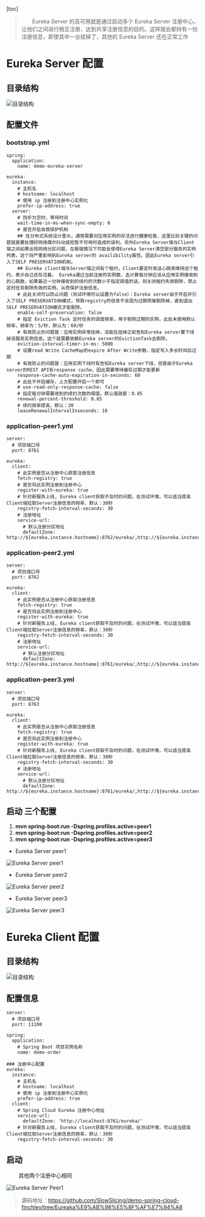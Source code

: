 [toc]

> 　　Eureka Server 的高可用就是通过启动多个 Eureka Server 注册中心，让他们之间进行相互注册，达到共享注册信息的目的。这样就会都持有一份注册信息，即使其中一台挂掉了，其他的 Eureka Server 还在正常工作

# Eureka Server 配置

## 目录结构

![目录结构](http://img.lynchj.com/1200bfb5d1cb4b5b9c072b7af71ab9de.png)

## 配置文件

### bootstrap.yml

```
spring:
  application:
    name: demo-eureka-server

eureka:
  instance:
    # 主机名
    # hostname: localhost
    # 使用 ip 注册到注册中心实例化
    prefer-ip-address: true
  server:
    # 同步为空时，等待时间
    wait-time-in-ms-when-sync-empty: 0
    # 是否开启自我保护机制
    ## 在分布式系统设计里头，通常需要对应用实例的存活进行健康检查，这里比较关键的问题就是要处理好网络偶尔抖动或短暂不可用时造成的误判。另外Eureka Server端与Client端之间如果出现网络分区问题，在极端情况下可能会使得Eureka Server清空部分服务的实例列表，这个将严重影响到Eureka server的 availibility属性。因此Eureka server引入了SELF PRESERVATION机制。
    ## Eureka client端与Server端之间有个租约，Client要定时发送心跳来维持这个租约，表示自己还存活着。 Eureka通过当前注册的实例数，去计算每分钟应该从应用实例接收到的心跳数，如果最近一分钟接收到的续约的次数小于指定阈值的话，则关闭租约失效剔除，禁止定时任务剔除失效的实例，从而保护注册信息。
    # 此处关闭可以防止问题（测试环境可以设置为false）：Eureka server由于开启并引入了SELF PRESERVATION模式，导致registry的信息不会因为过期而被剔除掉，直到退出SELF PRESERVATION模式才能剔除。
    enable-self-preservation: false
    # 指定 Eviction Task 定时任务的调度频率，用于剔除过期的实例，此处未使用默认频率，频率为：5/秒，默认为：60/秒
    # 有效防止的问题是：应用实例异常挂掉，没能在挂掉之前告知Eureka server要下线掉该服务实例信息。这个就需要依赖Eureka server的EvictionTask去剔除。
    eviction-interval-timer-in-ms: 5000
    # 设置read Write CacheMap的expire After Write参数，指定写入多长时间后过期
    # 有效防止的问题是：应用实例下线时有告知Eureka server下线，但是由于Eureka server的REST API有response cache，因此需要等待缓存过期才能更新
    response-cache-auto-expiration-in-seconds: 60
    # 此处不开启缓存，上方配置开启一个即可
    # use-read-only-response-cache: false
    # 指定每分钟需要收到的续约次数的阈值，默认值就是：0.85
    renewal-percent-threshold: 0.85
    # 续约频率提高，默认：30
    leaseRenewalIntervalInseconds: 10
```

### application-peer1.yml

```
server:
  # 项目端口号
  port: 8761

eureka:
  client:
    # 此实例是否从注册中心获取注册信息
    fetch-registry: true
    # 是否将此实例注册到注册中心
    register-with-eureka: true
    # 针对新服务上线, Eureka client获取不及时的问题，在测试环境，可以适当提高Client端拉取Server注册信息的频率，默认：30秒
    registry-fetch-interval-seconds: 30
    # 注册地址
    service-url:
      # 默认注册分区地址
      defaultZone: http://${eureka.instance.hostname}:8762/eureka/,http://${eureka.instance.hostname}:8763/eureka/
```

### application-peer2.yml

```
server:
  # 项目端口号
  port: 8762

eureka:
  client:
    # 此实例是否从注册中心获取注册信息
    fetch-registry: true
    # 是否将此实例注册到注册中心
    register-with-eureka: true
    # 针对新服务上线, Eureka client获取不及时的问题，在测试环境，可以适当提高Client端拉取Server注册信息的频率，默认：30秒
    registry-fetch-interval-seconds: 30
    # 注册地址
    service-url:
      # 默认注册分区地址
      defaultZone: http://${eureka.instance.hostname}:8761/eureka/,http://${eureka.instance.hostname}:8763/eureka/
```

### application-peer3.yml

```
server:
  # 项目端口号
  port: 8763

eureka:
  client:
    # 此实例是否从注册中心获取注册信息
    fetch-registry: true
    # 是否将此实例注册到注册中心
    register-with-eureka: true
    # 针对新服务上线, Eureka client获取不及时的问题，在测试环境，可以适当提高Client端拉取Server注册信息的频率，默认：30秒
    registry-fetch-interval-seconds: 30
    # 注册地址
    service-url:
      # 默认注册分区地址
      defaultZone: http://${eureka.instance.hostname}:8761/eureka/,http://${eureka.instance.hostname}:8762/eureka/
```

## 启动 三个配置

1. **mvn spring-boot:run -Dspring.profiles.active=peer1**
2. **mvn spring-boot:run -Dspring.profiles.active=peer2**
3. **mvn spring-boot:run -Dspring.profiles.active=peer3**

* Eureka Server peer1

![Eureka Server peer1](http://img.lynchj.com/3278319fc27c400485f1b8a3b8b28b4f.png)

* Eureka Server peer2

![Eureka Server peer2](http://img.lynchj.com/16a363d4fba1402eabe3fc4e718c302f.png)

* Eureka Server peer3

![Eureka Server peer3](http://img.lynchj.com/60b75dc8f5d54b65b8ceb62948c61dd4.png)

# Eureka Client 配置

## 目录结构

![目录结构](http://img.lynchj.com/584d09f272b54b44bde1393b4f39012d.png)

## 配置信息

```
server:
  # 项目端口号
  port: 11100

spring:
  application:
    # Spring Boot 项目实例名称
    name: demo-order

### 注册中心配置
eureka:
  instance:
    # 主机名
    # hostname: localhost
    # 使用 ip 注册到注册中心实例化
    prefer-ip-address: true
  client:
    # Spring Cloud Eureka 注册中心地址
    service-url:
      defaultZone: 'http://localhost:8761/eureka/'
    # 针对新服务上线, Eureka client获取不及时的问题，在测试环境，可以适当提高Client端拉取Server注册信息的频率，默认：30秒
    registry-fetch-interval-seconds: 30
```

## 启动

　　 其他两个注册中心相同

![Eureka Server Peer1](http://img.lynchj.com/80bfc6198da44b24a153453dbad19242.png)

> 源码地址：https://github.com/SlowSlicing/demo-spring-cloud-finchley/tree/Eureaka%E9%AB%98%E5%8F%AF%E7%94%A8
